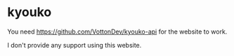 # kyouko

You need https://github.com/VottonDev/kyouko-api for the website to work.

I don't provide any support using this website.
